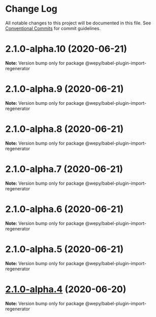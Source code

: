 # Change Log

All notable changes to this project will be documented in this file.
See [Conventional Commits](https://conventionalcommits.org) for commit guidelines.

# 2.1.0-alpha.10 (2020-06-21)

**Note:** Version bump only for package @wepy/babel-plugin-import-regenerator





# 2.1.0-alpha.9 (2020-06-21)

**Note:** Version bump only for package @wepy/babel-plugin-import-regenerator





# 2.1.0-alpha.8 (2020-06-21)

**Note:** Version bump only for package @wepy/babel-plugin-import-regenerator





# 2.1.0-alpha.7 (2020-06-21)

**Note:** Version bump only for package @wepy/babel-plugin-import-regenerator





# 2.1.0-alpha.6 (2020-06-21)

**Note:** Version bump only for package @wepy/babel-plugin-import-regenerator





# 2.1.0-alpha.5 (2020-06-21)

**Note:** Version bump only for package @wepy/babel-plugin-import-regenerator





# [2.1.0-alpha.4](https://github.com/Tencent/wepy/compare/v2.1.0-alpha.2...v2.1.0-alpha.4) (2020-06-20)

**Note:** Version bump only for package @wepy/babel-plugin-import-regenerator

